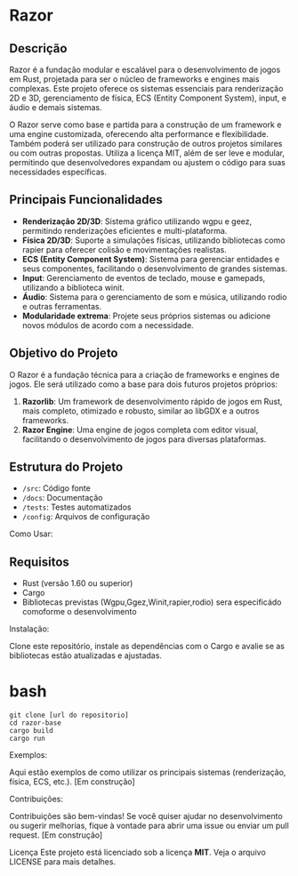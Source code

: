 # Razor

## Descrição
Razor é a fundação modular e escalável para o desenvolvimento de jogos em Rust, projetada para ser o núcleo de frameworks e engines mais complexas. Este projeto oferece os sistemas essenciais para renderização 2D e 3D, gerenciamento de física, ECS (Entity Component System), input, e áudio e demais sistemas. 

O Razor serve como base e partida para a construção de um framework e uma engine customizada, oferecendo alta performance e flexibilidade. Também poderá ser utilizado para construção de outros projetos similares ou com outras propostas. Utiliza a licença MIT, além de ser leve e modular, permitindo que desenvolvedores expandam ou ajustem o código para suas necessidades específicas.

## Principais Funcionalidades
- **Renderização 2D/3D**: Sistema gráfico utilizando wgpu e geez, permitindo renderizações eficientes e multi-plataforma.
- **Física 2D/3D**: Suporte a simulações físicas, utilizando bibliotecas como rapier para oferecer colisão e movimentações realistas.
- **ECS (Entity Component System)**: Sistema para gerenciar entidades e seus componentes, facilitando o desenvolvimento de grandes sistemas.
- **Input**: Gerenciamento de eventos de teclado, mouse e gamepads, utilizando a biblioteca winit.
- **Áudio**: Sistema para o gerenciamento de som e música, utilizando rodio e outras ferramentas.
- **Modularidade extrema**: Projete seus próprios sistemas ou adicione novos módulos de acordo com a necessidade.

## Objetivo do Projeto
O Razor é a fundação técnica para a criação de frameworks e engines de jogos. Ele será utilizado como a base para dois futuros projetos próprios:
1. **Razorlib**: Um framework de desenvolvimento rápido de jogos em Rust, mais completo, otimizado e robusto, similar ao libGDX e a outros frameworks.
2. **Razor Engine**: Uma engine de jogos completa com editor visual, facilitando o desenvolvimento de jogos para diversas plataformas.

## Estrutura do Projeto
- `/src`: Código fonte
- `/docs`: Documentação
- `/tests`: Testes automatizados
- `/config`: Arquivos de configuração

Como Usar:

## Requisitos
- Rust (versão 1.60 ou superior)
- Cargo
- Bibliotecas previstas (Wgpu,Ggez,Winit,rapier,rodio) sera 
especificádo comoforme o desenvolvimento  
    
Instalação:

Clone este repositório, instale as dependências com o Cargo e avalie se as
bibliotecas estão atualizadas e ajustadas.

# bash
```
git clone [url do repositorio]
cd razor-base
cargo build
cargo run
```


Exemplos:

Aqui estão exemplos de como utilizar os principais sistemas (renderização, física, ECS, etc.). [Em construção]

Contribuições:

Contribuições são bem-vindas! Se você quiser ajudar no desenvolvimento ou sugerir melhorias, fique à vontade para abrir uma issue ou enviar um pull request. [Em construção]

Licença
Este projeto está licenciado sob a licença **MIT**. Veja o arquivo LICENSE para mais detalhes.
